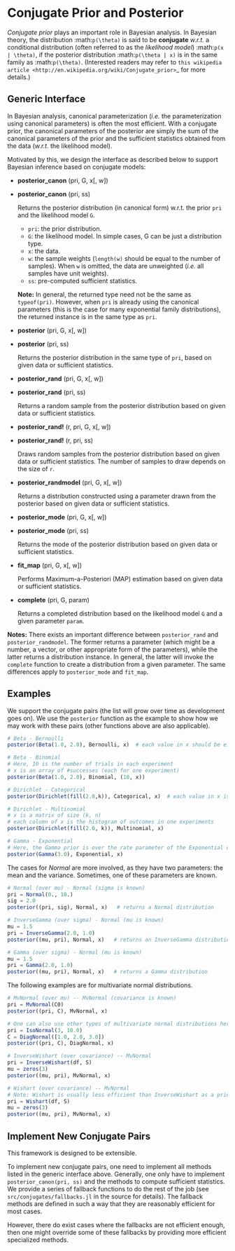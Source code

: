 # Conjugate Prior and Posterior

*Conjugate prior* plays an important role in Bayesian analysis. In Bayesian theory, the distribution :math:`p(\theta)` is said to be **conjugate** *w.r.t.* a conditional distribution (often referred to as the *likelihood model*) :math:`p(x | \theta)`, if the posterior distribution :math:`p(\theta | x)` is in the same family as :math:`p(\theta)`. (Interested readers may refer to `this wikipedia article <http://en.wikipedia.org/wiki/Conjugate_prior>`_ for more details.)

## Generic Interface

In Bayesian analysis, canonical parameterization (*i.e.* the parameterization using canonical parameters) is often the most efficient. With a conjugate prior, the canonical parameters of the posterior are simply the sum of the canonical parameters of the prior and the sufficient statistics obtained from the data (*w.r.t.* the likelihood model).

Motivated by this, we design the interface as described below to support Bayesian inference based on conjugate models:

- **posterior_canon** (pri, G, x[, w])
- **posterior_canon** (pri, ss)

	Returns the posterior distribution (in canonical form) w.r.t. the prior ``pri`` and the likelihood model ``G``.

	- `pri`:  the prior distribution.
	- `G`:  the likelihood model. In simple cases, G can be just a distribution type.
	- `x`:  the data.
	- `w`:  the sample weights (``length(w)`` should be equal to the number of samples). When ``w`` is omitted, the data are unweighted (*i.e.* all samples have unit weights).
	- `ss`:  pre-computed sufficient statistics.

	**Note:** In general, the returned type need not be the same as `typeof(pri)`. However, when `pri` is already using the canonical parameters (this is the case for many exponential family distributions), the returned instance is in the same
	type as `pri`.


- **posterior** (pri, G, x[, w])
- **posterior** (pri, ss)

	Returns the posterior distribution in the same type of `pri`, based on given data or sufficient statistics.

- **posterior_rand** (pri, G, x[, w])
- **posterior_rand** (pri, ss)

	Returns a random sample from the posterior distribution based on given data or sufficient statistics.

- **posterior_rand!** (r, pri, G, x[, w])
- **posterior_rand!** (r, pri, ss)

	Draws random samples from the posterior distribution based on given data or sufficient statistics. The number of samples to draw depends on the size of `r`.

- **posterior_randmodel** (pri, G, x[, w])

	Returns a distribution constructed using a parameter drawn from the posterior based on given data or sufficient statistics.

- **posterior_mode** (pri, G, x[, w])
- **posterior_mode** (pri, ss)

	Returns the mode of the posterior distribution based on given data or sufficient statistics.

- **fit_map** (pri, G, x[, w])

	Performs Maximum-a-Posteriori (MAP) estimation based on given data or sufficient statistics.

- **complete** (pri, G, param)

	Returns a completed distribution based on the likelihood model `G` and a given parameter `param`.

**Notes:** There exists an important difference between `posterior_rand` and `posterior_randmodel`. The former returns a parameter (which might be a number, a vector, or other appropriate form of the parameters), while the latter returns a distribution instance. In general, the latter will invoke the `complete` function to create a distribution from a given parameter. The same differences apply to `posterior_mode` and `fit_map`.


## Examples

We support the conjugate pairs (the list will grow over time as development goes on). We use the `posterior` function as the example to show how we may work with these pairs (other functions above are also applicable).

```julia
# Beta - Bernoulli
posterior(Beta(1.0, 2.0), Bernoulli, x)  # each value in x should be either 0 or 1

# Beta - Binomial
# Here, 10 is the number of trials in each experiment
# x is an array of #successes (each for one experiment)
posterior(Beta(1.0, 2.0), Binomial, (10, x))  

# Dirichlet - Categorical
posterior(Dirichlet(fill(2.0,k)), Categorical, x)  # each value in x is an integer in 1:k

# Dirichlet - Multinomial
# x is a matrix of size (k, n)
# each column of x is the histogram of outcomes in one experiments
posterior(Dirichlet(fill(2.0, k)), Multinomial, x)    

# Gamma - Exponential
# Here, the Gamma prior is over the rate parameter of the Exponential distribution
posterior(Gamma(3.0), Exponential, x)
```

The cases for *Normal* are more involved, as they have two parameters: the mean and the variance. Sometimes, one of these parameters are known.

```julia
# Normal (over mu) - Normal (sigma is known)
pri = Normal(0., 10.)
sig = 2.0
posterior((pri, sig), Normal, x)   # returns a Normal distribution

# InverseGamma (over sigma) - Normal (mu is known)
mu = 1.5
pri = InverseGamma(2.0, 1.0)
posterior((mu, pri), Normal, x)   # returns an InverseGamma distribution

# Gamma (over sigma) - Normal (mu is known)
mu = 1.5
pri = Gamma(2.0, 1.0)
posterior((mu, pri), Normal, x)   # returns a Gamma distribution
```

The following examples are for multivariate normal distributions.
```julia
# MvNormal (over mu) -- MvNormal (covariance is known)
pri = MvNormal(C0)
posterior((pri, C), MvNormal, x)

# One can also use other types of multivariate normal distributions here
pri = IsoNormal(3, 10.0)
C = DiagNormal([1.0, 2.0, 3.0])
posterior((pri, C), DiagNormal, x)

# InverseWishart (over covariance) -- MvNormal
pri = InverseWishart(df, S)
mu = zeros(3)
posterior((mu, pri), MvNormal, x)

# Wishart (over covariance) -- MvNormal
# Note: Wishart is usually less efficient than InverseWishart as a prior
pri = Wishart(df, S)
mu = zeros(3)
posterior((mu, pri), MvNormal, x)
```

## Implement New Conjugate Pairs

This framework is designed to be extensible.

To implement new conjugate pairs, one need to implement all methods listed in the generic interface above. Generally, one only have to implement `posterior_canon(pri, ss)` and the methods to compute sufficient statistics. We provide a series of fallback functions to do the rest of the job (see `src/conjugates/fallbacks.jl` in the source for details). The fallback methods are defined in such a way that they are reasonably efficient for most cases.

However, there do exist cases where the fallbacks are not efficient enough, then one might override some of these fallbacks by providing more efficient specialized methods.
